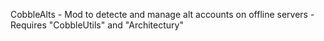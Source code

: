 CobbleAlts -
Mod to detecte and manage alt accounts on offline servers -
Requires "CobbleUtils" and "Architectury"
